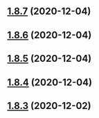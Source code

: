 ## [1.8.7](https://github.com/dds/aoc2019/compare/v1.8.6...v1.8.7) (2020-12-04)



## [1.8.6](https://github.com/dds/aoc2019/compare/v1.8.5...v1.8.6) (2020-12-04)



## [1.8.5](https://github.com/dds/aoc2019/compare/v1.8.4...v1.8.5) (2020-12-04)



## [1.8.4](https://github.com/dds/aoc2019/compare/v1.8.3...v1.8.4) (2020-12-04)



## [1.8.3](https://github.com/dds/aoc2019/compare/v1.8.2...v1.8.3) (2020-12-02)



